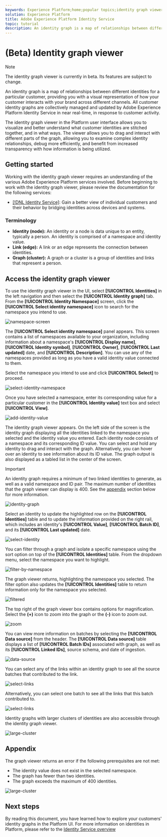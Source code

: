 ```yaml
---
keywords: Experience Platform;home;popular topics;identity graph viewer;Identity graph viewer;graph viewer;Graph viewer;identity namespace;Identity namespace;identity;Identity;Identity service;identity service
solution: Experience Platform
title: Adobe Experience Platform Identity Service
topic: tutorial
description: An identity graph is a map of relationships between different identities for a particular customer, providing you with a visual representation of how your customer interacts with your brand across different channels.
---
```


# (Beta) Identity graph viewer

>[!NOTE]
>
>The identity graph viewer is currently in beta. Its features are subject to change.

An identity graph is a map of relationships between different identities for a particular customer, providing you with a visual representation of how your customer interacts with your brand across different channels. All customer identity graphs are collectively managed and updated by Adobe Experience Platform Identity Service in near real-time, in response to customer activity.

The identity graph viewer in the Platform user interface allows you to visualize and better understand what customer identities are stitched together, and in what ways. The viewer allows you to drag and interact with different parts of the graph, allowing you to examine complex identity relationships, debug more efficiently, and benefit from increased transparency with how information is being utilized.

## Getting started

Working with the identity graph viewer requires an understanding of the various Adobe Experience Platform services involved. Before beginning to work with the identity graph viewer, please review the documentation for the following services:

- [[!DNL Identity Service]](../home.md): Gain a better view of individual customers and their behavior by bridging identities across devices and systems.

### Terminology

- **Identity (node):** An identity or a node is data unique to an entity, typically a person. An identity is comprised of a namespace and identity value.
- **Link (edge):** A link or an edge represents the connection between identities.
- **Graph (cluster):** A graph or a cluster is a group of identities and links that represent a person.

## Access the identity graph viewer

To use the identity graph viewer in the UI, select **[!UICONTROL Identities]** in the left navigation and then select the **[!UICONTROL Identity graph]** tab. From the **[!UICONTROL Identity Namespace]** screen, click the **[!UICONTROL Select identity namespace]** icon to search for the namespace you intend to use.

![namespace-screen](../images/identity-graph-viewer/identity-namespace.png)

The **[!UICONTROL Select identity namespace]** panel appears. This screen contains a list of namespaces available to your organization, including information about a namespace's **[!UICONTROL Display name]**, **[!UICONTROL Identity symbol]**, **[!UICONTROL Owner]**, **[!UICONTROL Last updated]** date, and **[!UICONTROL Description]**. You can use any of the namespaces provided as long as you have a valid identity value connected to them.

Select the namespace you intend to use and click **[!UICONTROL Select]** to proceed.

![select-identity-namespace](../images/identity-graph-viewer/select-identity-namespace.png)

Once you have selected a namespace, enter its corresponding value for a particular customer in the **[!UICONTROL Identity value]** text box and select **[!UICONTROL View]**.

![add-identity-value](../images/identity-graph-viewer/identity-value-filled.png)

The identity graph viewer appears. On the left side of the screen is the identity graph displaying all the identities linked to the namespace you selected and the identity value you entered. Each identity node consists of a namespace and its corresponding ID value. You can select and hold any identity to drag and interact with the graph. Alternatively, you can hover over an identity to see information about its ID value. The graph output is also displayed as a tabled list in the center of the screen.

>[!IMPORTANT]
>
>An identity graph requires a minimum of two linked identities to generate, as well as a valid namespace and ID pair. The maximum number of identities that the graph viewer can display is 400. See the [appendix](#appendix) section below for more information.

![identity-graph](../images/identity-graph-viewer/graph-viewer.png)

Select an identity to update the highlighted row on the **[!UICONTROL Identities]** table and to update the information provided on the right rail, which includes an identity's **[!UICONTROL Value]**, **[!UICONTROL Batch ID]**, and its **[!UICONTROL Last updated]** date.

![select-identity](../images/identity-graph-viewer/select-identity.png)

You can filter through a graph and isolate a specific namespace using the sort option on top of the **[!UICONTROL Identities]** table. From the dropdown menu, select the namespace you want to highlight.

![filter-by-namespace](../images/identity-graph-viewer/filter-namespace.png)

The graph viewer returns, highlighting the namespace you selected. The filter option also updates the **[!UICONTROL Identities]** table to return information only for the namespace you selected.

![filtered](../images/identity-graph-viewer/filtered.png)

The top right of the graph viewer box contains options for magnification. Select the **(+)** icon to zoom into the graph or the **(-)** icon to zoom out.

![zoom](../images/identity-graph-viewer/zoom.png)

You can view more information on batches by selecting the **[!UICONTROL Data source]** from the header. The **[!UICONTROL Data source]** table displays a list of **[!UICONTROL Batch IDs]** associated with graph, as well as its **[!UICONTROL Linked IDs]**, source schema, and date of ingestion.

![data-source](../images/identity-graph-viewer/data-source-table.png)

You can select any of the links within an identity graph to see all the source batches that contributed to the link.

![select-links](../images/identity-graph-viewer/select-edge.png)

Alternatively, you can select one batch to see all the links that this batch contributed to.

![select-links](../images/identity-graph-viewer/select-batch.png)

Identity graphs with larger clusters of identities are also accessible through the identity graph viewer.

![large-cluster](../images/identity-graph-viewer/large-cluster.png)

## Appendix

The graph viewer returns an error if the following prerequisites are not met:

- The identity value does not exist in the selected namespace.
- The graph has fewer than two identities.
- The graph exceeds the maximum of 400 identities.

![large-cluster](../images/identity-graph-viewer/error-screen.png)

## Next steps

By reading this document, you have learned how to explore your customers' identity graphs in the Platform UI. For more information on identities in Platform, please refer to the [Identity Service overview](../home.md)